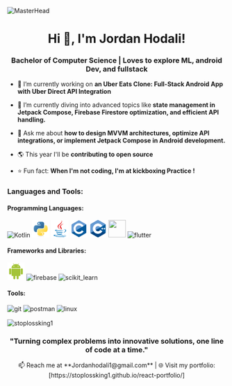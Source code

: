 ![MasterHead](https://indoanalytica.com/static/images/bannerr.gif)

<h1 align="center">Hi 👋, I'm Jordan Hodali!</h1>
<h3 align="center">Bachelor of Computer Science | Loves to explore ML, android Dev, and fullstack</h3>

- 🔭 I’m currently working on **an Uber Eats Clone: Full-Stack Android App with Uber Direct API Integration**

- 🌱 I’m currently diving into advanced topics like **state management in Jetpack Compose, Firebase Firestore optimization, and efficient API handling.**

- 💬 Ask me about **how to design MVVM architectures, optimize API integrations, or implement Jetpack Compose in Android development.**

- 🌎 This year I'll be **contributing to open source**

- ⭐️ Fun fact: **When I'm not coding, I'm at kickboxing Practice !**

<h3 align="left">Languages and Tools:</h3>
<h4>Programming Languages:</h4>
<p>
  <img src="https://cdn.icon-icons.com/icons2/2699/PNG/512/kotlinlang_logo_icon_170356.png" alt="Kotlin" width="40" height="40"/> 
  <img src="https://raw.githubusercontent.com/devicons/devicon/master/icons/python/python-original.svg" alt="python" width="40" height="40"/>
  <img src="https://raw.githubusercontent.com/devicons/devicon/master/icons/java/java-original.svg" alt="java" width="40" height="40"/>
  <img src="https://raw.githubusercontent.com/devicons/devicon/master/icons/c/c-original.svg" alt="c" width="40" height="40"/>
  <img src="https://raw.githubusercontent.com/devicons/devicon/master/icons/cplusplus/cplusplus-original.svg" alt="cplusplus" width="40" height="40"/>
  <img src="https://cdn.iconscout.com/icon/free/png-256/free-react-logo-icon-download-in-svg-png-gif-file-formats--company-brand-world-logos-vol-4-pack-icons-282599.png alt="react" width="40" height="40"/>
  <img src = "https://cdn.iconscout.com/icon/free/png-256/free-flutter-logo-icon-download-in-svg-png-gif-file-formats--programming-language-coding-development-logos-icons-1720090.png?f=webp" alt="flutter" width="40" height="40"/>
</p>

<h4>Frameworks and Libraries:</h4>
<p>
  <img src="https://raw.githubusercontent.com/devicons/devicon/master/icons/android/android-original.svg" alt="android" width="40" height="40"/>
  <img src="https://www.vectorlogo.zone/logos/firebase/firebase-icon.svg" alt="firebase" width="40" height="40"/>
  <img src="https://upload.wikimedia.org/wikipedia/commons/0/05/Scikit_learn_logo_small.svg" alt="scikit_learn" width="40" height="40"/>
</p>

<h4>Tools:</h4>
<p>
  <img src="https://www.vectorlogo.zone/logos/git-scm/git-scm-icon.svg" alt="git" width="40" height="40"/>
  <img src="https://www.vectorlogo.zone/logos/getpostman/getpostman-icon.svg" alt="postman" width="40" height="40"/>
  <img src="https://www.vectorlogo.zone/logos/linux/linux-icon.svg" alt="linux" width="40" height="40"/>
</p>

<p><img align="center" src="https://github-readme-stats.vercel.app/api/top-langs?username=stoplossking1&show_icons=true&locale=en&layout=compact" alt="stoplossking1" /></p>
<h3 align="center">"Turning complex problems into innovative solutions, one line of code at a time."</h3>

<p align="center">📫 Reach me at **Jordanhodali1@gmail.com** | 🌐 Visit my portfolio: [https://stoplossking1.github.io/react-portfolio/]</p>


